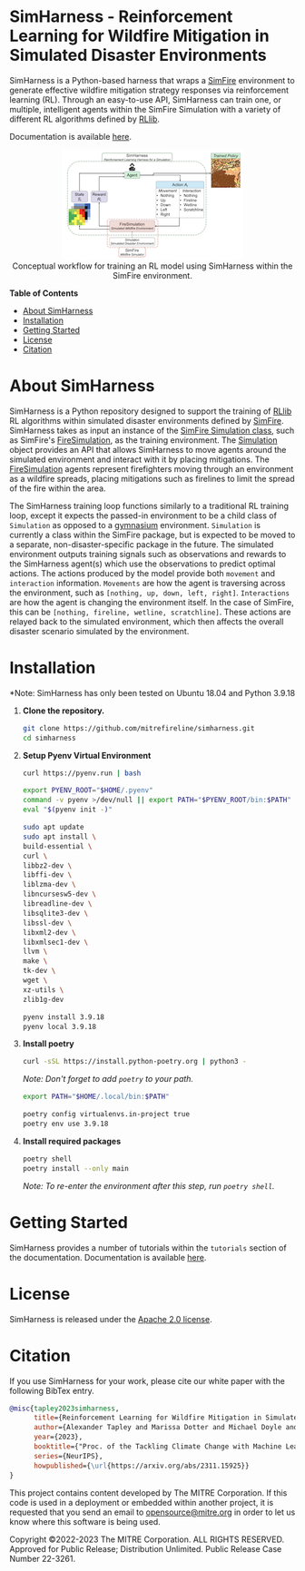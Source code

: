 # SimHarness -  Reinforcement Learning for Wildfire Mitigation in Simulated Disaster Environments

SimHarness is a Python-based harness that wraps a [SimFire](https://github.com/mitrefireline/simfire/tree/main)
environment to generate effective wildfire mitigation strategy responses via reinforcement
learning (RL). Through an easy-to-use API, SimHarness can train one, or multiple,
intelligent agents within the SimFire Simulation with a variety of different RL algorithms
defined by [RLlib](https://docs.ray.io/en/latest/rllib/index.html).

Documentation is available [here](https://mitrefireline.github.io/simharness/).


<div align="center">
<img src="docs/images/workflow.png" />
<figcaption> Conceptual workflow for training an RL model using SimHarness within the SimFire environment. </figcaption>
</div>


**Table of Contents**

- [About SimHarness](#about-simharness)
- [Installation](#installation)
- [Getting Started](#getting-started)
- [License](#license)
- [Citation](#citation)

# About SimHarness

SimHarness is a Python repository designed to support the training of
[RLlib](https://docs.ray.io/en/latest/rllib/index.html) RL algorithms within simulated
disaster environments defined by
[SimFire](https://github.com/mitrefireline/simfire/tree/main). SimHarness takes as input
an instance of the
[SimFire Simulation class](https://github.com/mitrefireline/simfire/blob/39abc5a34b103a306c776a3c2972c10a87d0e652/simfire/sim/simulation.py#L37),
such as SimFire's
[FireSimulation](https://github.com/mitrefireline/simfire/blob/39abc5a34b103a306c776a3c2972c10a87d0e652/simfire/sim/simulation.py#L173),
as the training environment.
The [Simulation](https://github.com/mitrefireline/simfire/blob/39abc5a34b103a306c776a3c2972c10a87d0e652/simfire/sim/simulation.py#L37)
object provides an API that allows SimHarness to move agents around the simulated
environment and interact with it by placing mitigations. The
[FireSimulation](https://github.com/mitrefireline/simfire/blob/39abc5a34b103a306c776a3c2972c10a87d0e652/simfire/sim/simulation.py#L173)
agents represent firefighters moving through an environment as a wildfire spreads,
placing mitigations such as firelines to limit the spread of the fire within the area.

The SimHarness training loop functions similarly to a traditional RL training loop, except
it expects the passed-in environment to be a child class of `Simulation` as opposed to a
[gymnasium](https://gymnasium.farama.org) environment. `Simulation` is currently a class
within the SimFire package, but is expected to be moved to a separate,
non-disaster-specific package in the future. The simulated environment outputs training
signals such as observations and rewards to the SimHarness agent(s) which use the
observations to predict optimal actions. The actions produced by the model provide both
`movement` and `interaction` information. `Movements` are how the agent is traversing
across the environment, such as `[nothing, up, down, left, right]`. `Interactions` are how
the agent is changing the environment itself. In the case of SimFire, this can be
`[nothing, fireline, wetline, scratchline]`. These actions are relayed back to the
simulated environment, which then affects the overall disaster scenario simulated by the
environment.

# Installation

*Note: SimHarness has only been tested on Ubuntu 18.04 and Python 3.9.18

1. **Clone the repository.**

    ```bash
    git clone https://github.com/mitrefireline/simharness.git
    cd simharness
    ```

2. **Setup Pyenv Virtual Environment**

    ```bash
    curl https://pyenv.run | bash
    ```

    ```bash
    export PYENV_ROOT="$HOME/.pyenv"
    command -v pyenv >/dev/null || export PATH="$PYENV_ROOT/bin:$PATH"
    eval "$(pyenv init -)"
    ```
    ```bash
    sudo apt update
    sudo apt install \
    build-essential \
    curl \
    libbz2-dev \
    libffi-dev \
    liblzma-dev \
    libncursesw5-dev \
    libreadline-dev \
    libsqlite3-dev \
    libssl-dev \
    libxml2-dev \
    libxmlsec1-dev \
    llvm \
    make \
    tk-dev \
    wget \
    xz-utils \
    zlib1g-dev
    ```

    ```bash
    pyenv install 3.9.18
    pyenv local 3.9.18
    ```

3. **Install poetry**

    ```bash
    curl -sSL https://install.python-poetry.org | python3 -
    ```

    *Note: Don't forget to add `poetry` to your path.*
    ```bash
    export PATH="$HOME/.local/bin:$PATH"
    ```

    ```bash
    poetry config virtualenvs.in-project true
    poetry env use 3.9.18
    ```

4. **Install required packages**

    ```bash
    poetry shell
    poetry install --only main
    ```

    *Note: To re-enter the environment after this step, run `poetry shell`.*


# Getting Started

SimHarness provides a number of tutorials within the `tutorials` section of the
documentation. Documentation is available [here](https://mitrefireline.github.io/simharness/).

# License

SimHarness is released under the [Apache 2.0 license](LICENSE).

# Citation

If you use SimHarness for your work, please cite our white paper with the following BibTex entry.

```BibTeX
@misc{tapley2023simharness,
      title={Reinforcement Learning for Wildfire Mitigation in Simulated Disaster Environments},
      author={Alexander Tapley and Marissa Dotter and Michael Doyle and Aidan Fennelly and Dhanuj Gandikota and Savanna Smith and Michael Threet and Tim Welsh},
      year={2023},
      booktitle={"Proc. of the Tackling Climate Change with Machine Learning Workshop"},
      series={NeurIPS},
      howpublished={\url{https://arxiv.org/abs/2311.15925}}
}
```

This project contains content developed by The MITRE Corporation. If this code is used in
a deployment or embedded within another project, it is requested that you send an email
to opensource@mitre.org in order to let us know where this software is being used.

Copyright ©2022-2023 The MITRE Corporation. ALL RIGHTS RESERVED. Approved for Public Release; Distribution Unlimited. Public Release Case Number 22-3261.
